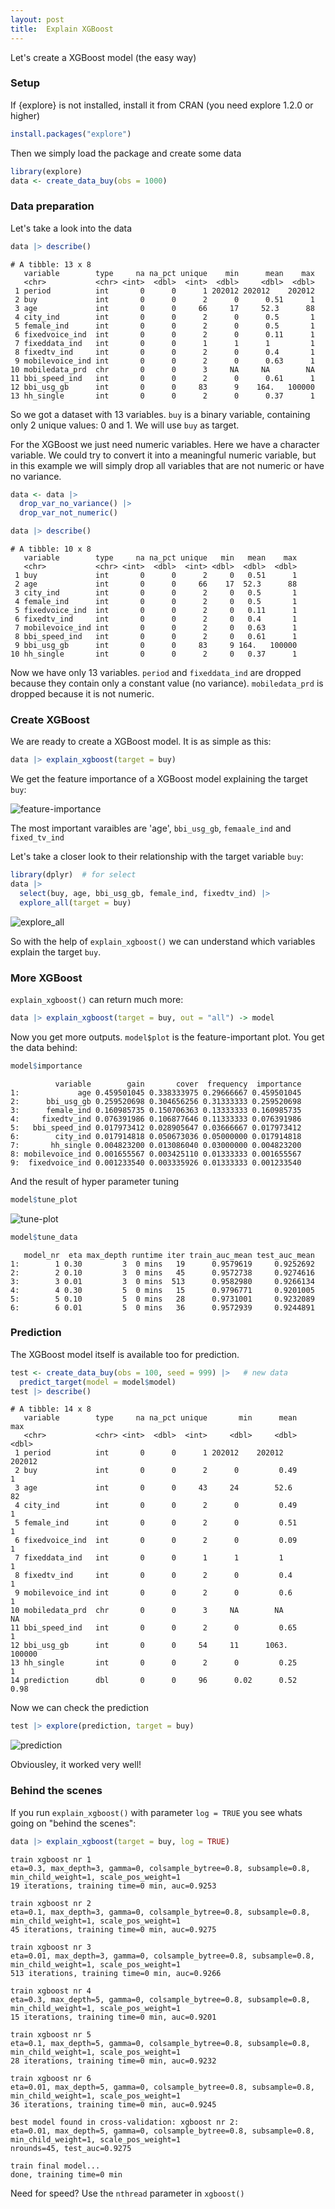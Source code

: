 ```yaml
---
layout: post
title:  Explain XGBoost
---
```


Let's create a XGBoost model (the easy way)

### Setup

If {explore} is not installed, install it from CRAN (you need explore 1.2.0 or higher)

```R
install.packages("explore") 
```

Then we simply load the package and create some data

```R
library(explore)
data <- create_data_buy(obs = 1000)
```
### Data preparation

Let's take a look into the data

```R
data |> describe()
```
```
# A tibble: 13 x 8
   variable        type     na na_pct unique    min      mean    max
   <chr>           <chr> <int>  <dbl>  <int>  <dbl>     <dbl>  <dbl>
 1 period          int       0      0      1 202012 202012    202012
 2 buy             int       0      0      2      0      0.51      1
 3 age             int       0      0     66     17     52.3      88
 4 city_ind        int       0      0      2      0      0.5       1
 5 female_ind      int       0      0      2      0      0.5       1
 6 fixedvoice_ind  int       0      0      2      0      0.11      1
 7 fixeddata_ind   int       0      0      1      1      1         1
 8 fixedtv_ind     int       0      0      2      0      0.4       1
 9 mobilevoice_ind int       0      0      2      0      0.63      1
10 mobiledata_prd  chr       0      0      3     NA     NA        NA
11 bbi_speed_ind   int       0      0      2      0      0.61      1
12 bbi_usg_gb      int       0      0     83      9    164.   100000
13 hh_single       int       0      0      2      0      0.37      1
```
So we got a dataset with 13 variables. `buy` is a binary variable, 
containing only 2 unique values: 0 and 1. We will use `buy` as target.

For the XGBoost we just need numeric variables. Here we have a character variable. 
We could try to convert it into a meaningful numeric variable, but in this example we will simply
drop all variables that are not numeric or have no variance.

```R
data <- data |> 
  drop_var_no_variance() |> 
  drop_var_not_numeric()

data |> describe()
```
```
# A tibble: 10 x 8
   variable        type     na na_pct unique   min   mean    max
   <chr>           <chr> <int>  <dbl>  <int> <dbl>  <dbl>  <dbl>
 1 buy             int       0      0      2     0   0.51      1
 2 age             int       0      0     66    17  52.3      88
 3 city_ind        int       0      0      2     0   0.5       1
 4 female_ind      int       0      0      2     0   0.5       1
 5 fixedvoice_ind  int       0      0      2     0   0.11      1
 6 fixedtv_ind     int       0      0      2     0   0.4       1
 7 mobilevoice_ind int       0      0      2     0   0.63      1
 8 bbi_speed_ind   int       0      0      2     0   0.61      1
 9 bbi_usg_gb      int       0      0     83     9 164.   100000
10 hh_single       int       0      0      2     0   0.37      1
```
Now we have only 13 variables. `period` and `fixeddata_ind` are dropped because they contain only a constant value (no variance).
`mobiledata_prd` is dropped because it is not numeric.

### Create XGBoost

We are ready to create a XGBoost model. It is as simple as this:

```R
data |> explain_xgboost(target = buy)
```

We get the feature importance of a XGBoost model explaining the target `buy`: 

![feature-importance](../images/xgboost-plot-feature-importance.png)

The most important varaibles are 'age', `bbi_usg_gb`, `femaale_ind` and `fixed_tv_ind`

Let's take a closer look to their relationship with the target variable `buy`:

```R
library(dplyr)  # for select
data |> 
  select(buy, age, bbi_usg_gb, female_ind, fixedtv_ind) |> 
  explore_all(target = buy)
```

![explore_all](../images/xgboost-explore-all.png)

So with the help of `explain_xgboost()` we can understand which variables explain the target `buy`.

### More XGBoost

`explain_xgboost()` can return much more:

```R
data |> explain_xgboost(target = buy, out = "all") -> model
```

Now you get more outputs. `model$plot` is the feature-important plot. You get the data behind:

```R
model$importance
```

```
          variable        gain       cover  frequency  importance
1:             age 0.459501045 0.338333975 0.29666667 0.459501045
2:      bbi_usg_gb 0.259520698 0.304656256 0.31333333 0.259520698
3:      female_ind 0.160985735 0.150706363 0.13333333 0.160985735
4:     fixedtv_ind 0.076391986 0.106877646 0.11333333 0.076391986
5:   bbi_speed_ind 0.017973412 0.028905647 0.03666667 0.017973412
6:        city_ind 0.017914818 0.050673036 0.05000000 0.017914818
7:       hh_single 0.004823200 0.013086040 0.03000000 0.004823200
8: mobilevoice_ind 0.001655567 0.003425110 0.01333333 0.001655567
9:  fixedvoice_ind 0.001233540 0.003335926 0.01333333 0.001233540
```

And the result of hyper parameter tuning

```R
model$tune_plot
```

![tune-plot](../images/xgboost-tune-plot.png)

```R
model$tune_data
```

```
   model_nr  eta max_depth runtime iter train_auc_mean test_auc_mean
1:        1 0.30         3  0 mins   19      0.9579619     0.9252692
2:        2 0.10         3  0 mins   45      0.9572738     0.9274616
3:        3 0.01         3  0 mins  513      0.9582980     0.9266134
4:        4 0.30         5  0 mins   15      0.9796771     0.9201005
5:        5 0.10         5  0 mins   28      0.9731001     0.9232089
6:        6 0.01         5  0 mins   36      0.9572939     0.9244891
```

### Prediction 

The XGBoost model itself is available too for prediction.

```R
test <- create_data_buy(obs = 100, seed = 999) |>   # new data
  predict_target(model = model$model) 
test |> describe()
```

```
# A tibble: 14 x 8
   variable        type     na na_pct unique       min      mean       max
   <chr>           <chr> <int>  <dbl>  <int>     <dbl>     <dbl>     <dbl>
 1 period          int       0      0      1 202012    202012    202012   
 2 buy             int       0      0      2      0         0.49      1   
 3 age             int       0      0     43     24        52.6      82   
 4 city_ind        int       0      0      2      0         0.49      1   
 5 female_ind      int       0      0      2      0         0.51      1   
 6 fixedvoice_ind  int       0      0      2      0         0.09      1   
 7 fixeddata_ind   int       0      0      1      1         1         1   
 8 fixedtv_ind     int       0      0      2      0         0.4       1   
 9 mobilevoice_ind int       0      0      2      0         0.6       1   
10 mobiledata_prd  chr       0      0      3     NA        NA        NA   
11 bbi_speed_ind   int       0      0      2      0         0.65      1   
12 bbi_usg_gb      int       0      0     54     11      1063.   100000   
13 hh_single       int       0      0      2      0         0.25      1   
14 prediction      dbl       0      0     96      0.02      0.52      0.98
```

Now we can check the prediction

```R
test |> explore(prediction, target = buy)
```

![prediction](../images/xgboost-prediction.png)

Obviousley, it worked very well!

### Behind the scenes

If you run `explain_xgboost()` with parameter `log = TRUE` you see whats going on "behind the scenes":

```R
data |> explain_xgboost(target = buy, log = TRUE)
```

```
train xgboost nr 1
eta=0.3, max_depth=3, gamma=0, colsample_bytree=0.8, subsample=0.8, min_child_weight=1, scale_pos_weight=1
19 iterations, training time=0 min, auc=0.9253

train xgboost nr 2
eta=0.1, max_depth=3, gamma=0, colsample_bytree=0.8, subsample=0.8, min_child_weight=1, scale_pos_weight=1
45 iterations, training time=0 min, auc=0.9275

train xgboost nr 3
eta=0.01, max_depth=3, gamma=0, colsample_bytree=0.8, subsample=0.8, min_child_weight=1, scale_pos_weight=1
513 iterations, training time=0 min, auc=0.9266

train xgboost nr 4
eta=0.3, max_depth=5, gamma=0, colsample_bytree=0.8, subsample=0.8, min_child_weight=1, scale_pos_weight=1
15 iterations, training time=0 min, auc=0.9201

train xgboost nr 5
eta=0.1, max_depth=5, gamma=0, colsample_bytree=0.8, subsample=0.8, min_child_weight=1, scale_pos_weight=1
28 iterations, training time=0 min, auc=0.9232

train xgboost nr 6
eta=0.01, max_depth=5, gamma=0, colsample_bytree=0.8, subsample=0.8, min_child_weight=1, scale_pos_weight=1
36 iterations, training time=0 min, auc=0.9245

best model found in cross-validation: xgboost nr 2: 
eta=0.01, max_depth=5, gamma=0, colsample_bytree=0.8, subsample=0.8, min_child_weight=1, scale_pos_weight=1
nrounds=45, test_auc=0.9275

train final model...
done, training time=0 min
```

Need for speed? Use the `nthread` parameter in `xgboost()`
